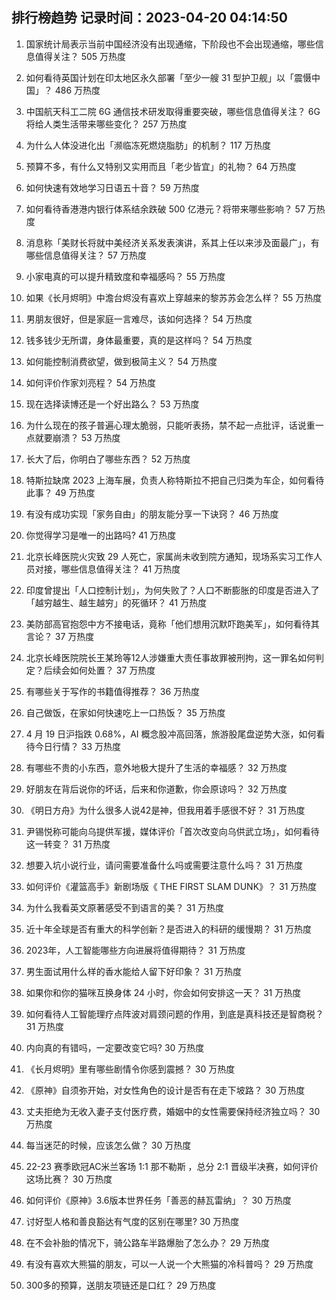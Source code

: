 
## 排行榜趋势 记录时间：2023-04-20 04:14:50
  
  1. 国家统计局表示当前中国经济没有出现通缩，下阶段也不会出现通缩，哪些信息值得关注？ 505 万热度
    
  2. 如何看待英国计划在印太地区永久部署「至少一艘 31 型护卫舰」以「震慑中国」？ 486 万热度
    
  3. 中国航天科工二院 6G 通信技术研发取得重要突破，哪些信息值得关注？ 6G 将给人类生活带来哪些变化？ 257 万热度
    
  4. 为什么人体没进化出「濒临冻死燃烧脂肪」的机制？ 117 万热度
    
  5. 预算不多，有什么又特别又实用而且「老少皆宜」的礼物？ 64 万热度
    
  6. 如何快速有效地学习日语五十音？ 59 万热度
    
  7. 如何看待香港港内银行体系结余跌破 500 亿港元？将带来哪些影响？ 57 万热度
    
  8. 消息称「美财长将就中美经济关系发表演讲，系其上任以来涉及面最广」，有哪些信息值得关注？ 57 万热度
    
  9. 小家电真的可以提升精致度和幸福感吗？ 55 万热度
    
  10. 如果《长月烬明》中澹台烬没有喜欢上穿越来的黎苏苏会怎么样？ 55 万热度
    
  11. 男朋友很好，但是家庭一言难尽，该如何选择？ 54 万热度
    
  12. 钱多钱少无所谓，身体最重要，真的是这样吗？ 54 万热度
    
  13. 如何能控制消费欲望，做到极简主义？ 54 万热度
    
  14. 如何评价作家刘亮程？ 54 万热度
    
  15. 现在选择读博还是一个好出路么？ 53 万热度
    
  16. 为什么现在的孩子普遍心理太脆弱，只能听表扬，禁不起一点批评，话说重一点就要崩溃？ 53 万热度
    
  17. 长大了后，你明白了哪些东西？ 52 万热度
    
  18. 特斯拉缺席 2023 上海车展，负责人称特斯拉不把自己归类为车企，如何看待此事？ 49 万热度
    
  19. 有没有成功实现「家务自由」的朋友能分享一下诀窍？ 46 万热度
    
  20. 你觉得学习是唯一的出路吗? 41 万热度
    
  21. 北京长峰医院火灾致 29 人死亡，家属尚未收到院方通知，现场系实习工作人员对接，哪些信息值得关注？ 41 万热度
    
  22. 印度曾提出「人口控制计划」，为何失败了？人口不断膨胀的印度是否进入了「越穷越生、越生越穷」的死循环？ 41 万热度
    
  23. 美防部高官抱怨中方不接电话，竟称「他们想用沉默吓跑美军」，如何看待其言论？ 37 万热度
    
  24. 北京长峰医院院长王某玲等12人涉嫌重大责任事故罪被刑拘，这一罪名如何判定？后续会如何处置？ 37 万热度
    
  25. 有哪些关于写作的书籍值得推荐？ 36 万热度
    
  26. 自己做饭，在家如何快速吃上一口热饭？ 35 万热度
    
  27. 4 月 19 日沪指跌 0.68%，AI 概念股冲高回落，旅游股尾盘逆势大涨，如何看待今日行情？ 33 万热度
    
  28. 有哪些不贵的小东西，意外地极大提升了生活的幸福感？ 32 万热度
    
  29. 好朋友在背后说你的坏话，后来和你道歉，你会原谅吗？ 32 万热度
    
  30. 《明日方舟》为什么很多人说42是神，但我用着手感很不好？ 31 万热度
    
  31. 尹锡悦称可能向乌提供军援，媒体评价「首次改变向乌供武立场」，如何看待这一转变？ 31 万热度
    
  32. 想要入坑小说行业，请问需要准备什么吗或需要注意什么吗？ 31 万热度
    
  33. 如何评价《灌篮高手》新剧场版《 THE FIRST SLAM DUNK》？ 31 万热度
    
  34. 为什么我看英文原著感受不到语言的美？ 31 万热度
    
  35. 近十年全球是否有重大的科学创新？是否进入的科研的缓慢期？ 31 万热度
    
  36. 2023年，人工智能哪些方向进展将值得期待？ 31 万热度
    
  37. 男生面试用什么样的香水能给人留下好印象？ 31 万热度
    
  38. 如果你和你的猫咪互换身体 24 小时，你会如何安排这一天？ 31 万热度
    
  39. 如何看待人工智能理疗点阵波对肩颈问题的作用，到底是真科技还是智商税？ 31 万热度
    
  40. 内向真的有错吗，一定要改变它吗? 30 万热度
    
  41. 《长月烬明》里有哪些剧情令你感到震撼？ 30 万热度
    
  42. 《原神》自须弥开始，对女性角色的设计是否有在走下坡路？ 30 万热度
    
  43. 丈夫拒绝为无收入妻子支付医疗费，婚姻中的女性需要保持经济独立吗？ 30 万热度
    
  44. 每当迷茫的时候，应该怎么做？ 30 万热度
    
  45. 22-23 赛季欧冠AC米兰客场 1:1 那不勒斯 ，总分 2:1 晋级半决赛，如何评价这场比赛？ 30 万热度
    
  46. 如何评价《原神》3.6版本世界任务「善恶的赫瓦雷纳」？ 30 万热度
    
  47. 讨好型人格和善良豁达有气度的区别在哪里? 30 万热度
    
  48. 在不会补胎的情况下，骑公路车半路爆胎了怎么办？ 29 万热度
    
  49. 有没有喜欢大熊猫的朋友，可以一人说一个大熊猫的冷科普吗？ 29 万热度
    
  50. 300多的预算，送朋友项链还是口红？ 29 万热度
    